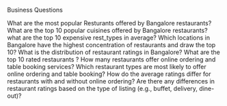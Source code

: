 Business Questions


What are the most popular Resturants offered by Bangalore restaurants?
What are the top 10 popular cuisines offered by Bangalore restaurants?
what are the top 10 expensive rest_types in average?
Which locations in Bangalore have the highest concentration of restaurants and draw the top 10?
What is the distribution of restaurant ratings in Bangalore?
What are the top 10 rated restaurants ?
How many restaurants offer online ordering and table booking services?
Which restaurant types are most likely to offer online ordering and table booking?
How do the average ratings differ for restaurants with and without online ordering?
Are there any differences in restaurant ratings based on the type of listing (e.g., buffet, delivery, dine-out)?
